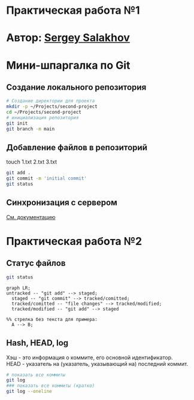 # Практическая работа №1
# Автор: [Sergey Salakhov](https://github.com/NetBeholder)
# Мини-шпаргалка по Git
## Создание локального репозитория
```bash
# Создание директории для проекта
mkdir -p ~/Projects/second-project
cd ~/Projects/second-project
# инициализация репозитория
git init
git branch -m main
```
## Добавление файлов в репозиторий
touch 1.txt 2.txt 3.txt
```bash
git add .
git commit -m 'initial commit'
git status
```
## Синхронизация с сервером
[См. документацию](https://docs.github.com/en/get-started/getting-started-with-git/managing-remote-repositories)

# Практическая работа №2
## Статус файлов

```bash
git status
```

```mermaid
graph LR;
untracked -- "git add" --> staged;
  staged -- "git commit" --> tracked/comitted;
  tracked/comitted -- "file changes" --> tracked/modified;
  tracked/modified -- "git add" --> staged

%% стрелка без текста для примера: 
  A --> B;
```

## Hash, HEAD, log
Хэш - это информация о коммите, его основной идентификатор.<br>
HEAD - указатель на (указатель, указывающий на) последний коммит.

```bash
# показать все коммиты
git log
### показать все коммиты (кратко)
git log --oneline
```
